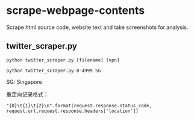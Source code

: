 # scrape-webpage-contents
Scrape html source code, website text and take screenshots for analysis.

## twitter_scraper.py

`python twitter_scraper.py [filename] [vpn]`

`python twitter_scraper.py 0-4999 SG`

SG: Singapore

重定向记录格式：

`"{0}\t{1}\t{2}\n".format(request.response.status_code, request.url,request.response.headers['location'])`
